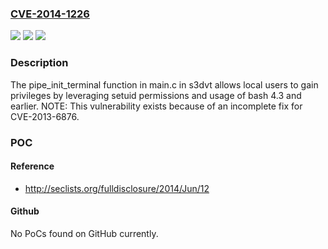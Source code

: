 ### [CVE-2014-1226](https://cve.mitre.org/cgi-bin/cvename.cgi?name=CVE-2014-1226)
![](https://img.shields.io/static/v1?label=Product&message=n%2Fa&color=blue)
![](https://img.shields.io/static/v1?label=Version&message=n%2Fa&color=blue)
![](https://img.shields.io/static/v1?label=Vulnerability&message=n%2Fa&color=brighgreen)

### Description

The pipe_init_terminal function in main.c in s3dvt allows local users to gain privileges by leveraging setuid permissions and usage of bash 4.3 and earlier.  NOTE: This vulnerability exists because of an incomplete fix for CVE-2013-6876.

### POC

#### Reference
- http://seclists.org/fulldisclosure/2014/Jun/12

#### Github
No PoCs found on GitHub currently.

